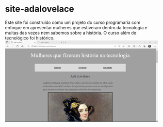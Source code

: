 # site-adalovelace
Este site foi construído como um projeto do curso programaria com enfoque em apresentar mulheres que estiveram dentro da tecnologia e muitas das vezes nem sabemos sobre a história. 
O curso além de tecnológico foi histórico.
<img src="adalovelace1.png">
